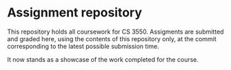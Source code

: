 Assignment repository
==========================

This repository holds all coursework for CS 3550.
Assigments are submitted and graded here,
using the contents of this repository only, at the commit
corresponding to the latest possible submission time.

It now stands as a showcase of the work completed for the course.
